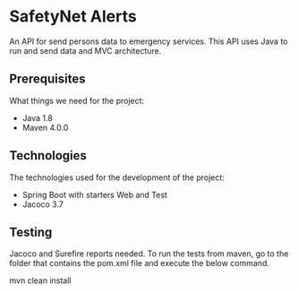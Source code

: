 # SafetyNet Alerts

An API for send persons data to emergency services. 
This API uses Java to run and send data and MVC architecture.

## Prerequisites

What things we need for the project:

* Java 1.8
* Maven 4.0.0

## Technologies

The technologies used for the development of the project:

* Spring Boot with starters Web and Test
* Jacoco 3.7

## Testing

Jacoco and Surefire reports needed.
To run the tests from maven, go to the folder that contains the pom.xml file and execute the below command.

mvn clean install
